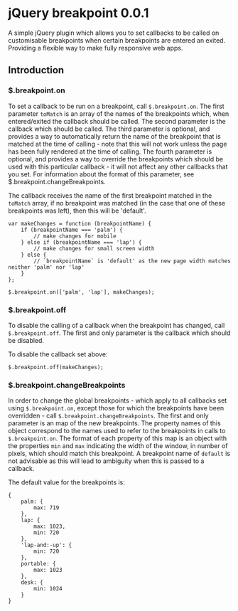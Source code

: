 # jQuery breakpoint 0.0.1 #
A simple jQuery plugin which allows you to set callbacks to be called on customisable breakpoints when certain breakpoints are entered an exited. Providing a flexible way to make fully responsive web apps.

## Introduction ##
### $.breakpoint.on ###
To set a callback to be run on a breakpoint, call `$.breakpoint.on`. The first parameter `toMatch` is an array of the names of the breakpoints which, when entered/exited the callback should be called. The second parameter is the callback which should be called. The third parameter is optional, and provides a way to automatically return the name of the breakpoint that is matched at the time of calling - note that this will not work unless the page has been fully rendered at the time of calling. The fourth parameter is optional, and provides a way to override the breakpoints which should be used with this particular callback - it will not affect any other callbacks that you set. For information about the format of this parameter, see $.breakpoint.changeBreakpoints.

The callback receives the name of the first breakpoint matched in the `toMatch` array, if no breakpoint was matched (in the case that one of these breakpoints was left), then this will be 'default'.

    var makeChanges = function (breakpointName) {
        if (breakpointName === 'palm') {
            // make changes for mobile
        } else if (breakpointName === 'lap') {
            // make changes for small screen width
        } else {
            // `breakpointName` is 'default' as the new page width matches neither 'palm' nor 'lap'
        }
    };

    $.breakpoint.on(['palm', 'lap'], makeChanges);

### $.breakpoint.off ###
To disable the calling of a callback when the breakpoint has changed, call `$.breakpoint.off`. The first and only parameter is the callback which should be disabled.

To disable the callback set above:

    $.breakpoint.off(makeChanges);

### $.breakpoint.changeBreakpoints ###
In order to change the global breakpoints - which apply to all callbacks set using `$.breakpoint.on`, except those for which the breakpoints have been overridden - call `$.breakpoint.changeBreakpoints`. The first and only parameter is an map of the new breakpoints. The property names of this object correspond to the names used to refer to the breakpoints in calls to `$.breakpoint.on`. The format of each property of this map is an object with the properties `min` and `max` indicating the width of the window, in number of pixels, which should match this breakpoint. A breakpoint name of `default` is not advisable as this will lead to ambiguity when this is passed to a callback.

The default value for the breakpoints is:

    {
        palm: {
            max: 719
        },
        lap: {
            max: 1023,
            min: 720
        },
        'lap-and:-up': {
            min: 720
        },
        portable: {
            max: 1023
        },
        desk: {
            min: 1024
        }
    }